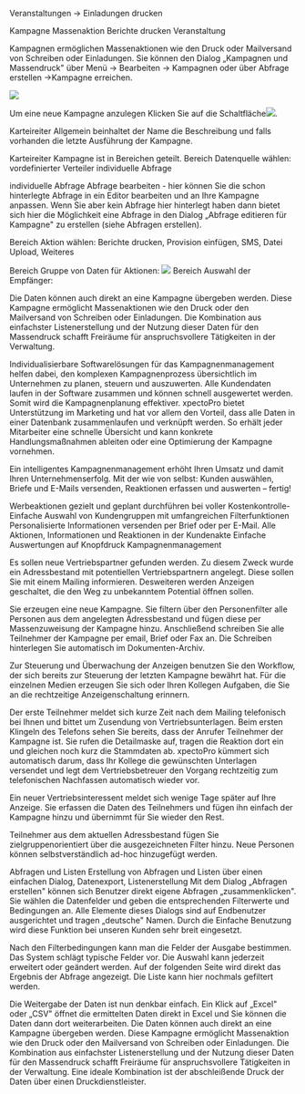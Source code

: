 
Veranstaltungen → Einladungen drucken

Kampagne Massenaktion Berichte drucken Veranstaltung

Kampagnen ermöglichen Massenaktionen wie den Druck oder Mailversand von Schreiben oder Einladungen.
Sie können den Dialog „Kampagnen und Massendruck"  über Menü → Bearbeiten → Kampagnen oder über Abfrage erstellen →Kampagne erreichen. 

![](http://xpecto.github.io/docs/img/img_1426683781377.png)

Um eine neue Kampagne anzulegen Klicken Sie auf die Schaltfläche![](http://xpecto.github.io/docs/img/img_1421833044056.png).



Karteireiter Allgemein beinhaltet der Name die Beschreibung und falls vorhanden die letzte Ausführung der Kampagne.

Karteireiter Kampagne ist in Bereichen geteilt.
Bereich Datenquelle wählen:
vordefinierter Verteiler individuelle Abfrage

individuelle Abfrage Abfrage bearbeiten - hier können Sie die schon hinterlegte Abfrage in ein Editor bearbeiten und an Ihre Kampagne anpassen. Wenn Sie aber kein Abfrage hier hinterlegt haben dann bietet sich hier die Möglichkeit eine Abfrage in den Dialog „Abfrage editieren für Kampagne" zu erstellen (siehe Abfragen erstellen). 

Bereich Aktion wählen:
Berichte drucken, Provision einfügen, SMS, Datei Upload, Weiteres

Bereich Gruppe von Daten für Aktionen:
![](http://xpecto.github.io/docs/img/img_1426685469516.png)
Bereich Auswahl der Empfänger:

Die Daten können auch direkt an eine Kampagne übergeben werden. Diese Kampagne ermöglicht Massenaktionen wie den Druck oder den Mailversand von Schreiben oder Einladungen. Die Kombination aus einfachster Listenerstellung und der Nutzung dieser Daten für den Massendruck schafft Freiräume für anspruchsvollere Tätigkeiten in der Verwaltung.

Individualisierbare Softwarelösungen  für das Kampagnenmanagement helfen dabei, den komplexen Kampagnenprozess übersichtlich im Unternehmen zu planen, steuern und auszuwerten. Alle Kundendaten laufen in der Software zusammen und können schnell ausgewertet werden. Somit wird die Kampagnenplanung effektiver.  xpectoPro bietet Unterstützung im Marketing und hat vor allem den Vorteil, dass alle Daten in einer Datenbank zusammenlaufen und verknüpft werden. So erhält jeder Mitarbeiter eine schnelle Übersicht und kann konkrete Handlungsmaßnahmen ableiten oder eine Optimierung der Kampagne vornehmen.

Ein intelligentes Kampagnenmanagement erhöht Ihren Umsatz und damit Ihren Unternehmenserfolg. Mit der  wie von selbst: Kunden auswählen, Briefe und E-Mails versenden, Reaktionen erfassen und auswerten – fertig!

Werbeaktionen gezielt und geplant durchführen bei voller Kostenkontrolle-
Einfache Auswahl von Kundengruppen mit umfangreichen Filterfunktionen
Personalisierte Informationen versenden per Brief oder per E-Mail.
Alle Aktionen, Informationen und Reaktionen in der Kundenakte
Einfache Auswertungen auf Knopfdruck
Kampagnenmanagement


Es sollen neue Vertriebspartner gefunden werden. Zu diesem Zweck wurde ein Adressbestand mit potentiellen Vertriebspartnern angelegt. Diese sollen Sie mit einem Mailing informieren. Desweiteren werden Anzeigen geschaltet, die den Weg zu unbekanntem Potential öffnen sollen. 

Sie erzeugen eine neue Kampagne. Sie filtern über den Personenfilter alle Personen aus dem angelegten Adressbestand und fügen diese per Massenzuweisung der Kampagne hinzu. Anschließend schreiben Sie alle Teilnehmer der Kampagne per email, Brief oder Fax an. Die Schreiben hinterlegen Sie automatisch im Dokumenten-Archiv.

Zur Steuerung und Überwachung der Anzeigen benutzen Sie den Workflow, der sich bereits zur Steuerung der letzten Kampagne bewährt hat. Für die einzelnen Medien erzeugen Sie sich oder Ihren Kollegen Aufgaben, die Sie an die rechtzeitige Anzeigenschaltung erinnern.

Der erste Teilnehmer meldet sich kurze Zeit nach dem Mailing telefonisch bei Ihnen und bittet um Zusendung von Vertriebsunterlagen. Beim ersten Klingeln des Telefons sehen Sie bereits, dass der Anrufer Teilnehmer der Kampagne ist. Sie rufen die Detailmaske auf, tragen die Reaktion dort ein und gleichen noch kurz die Stammdaten ab.  xpectoPro kümmert sich automatisch darum, dass Ihr Kollege die gewünschten Unterlagen versendet und legt dem Vertriebsbetreuer den Vorgang rechtzeitig zum telefonischen Nachfassen automatisch wieder vor.

Ein neuer Vertriebsinteressent meldet sich wenige Tage später auf Ihre Anzeige. Sie erfassen die Daten des Teilnehmers und fügen ihn einfach der Kampagne hinzu und übernimmt für Sie wieder den Rest.

Teilnehmer aus dem aktuellen Adressbestand fügen Sie zielgruppenorientiert über die ausgezeichneten Filter  hinzu. Neue Personen können selbstverständlich ad-hoc hinzugefügt werden.

Abfragen und Listen
Erstellung von Abfragen und Listen über einen einfachen Dialog, Datenexport, Listenerstellung
Mit dem Dialog „Abfragen erstellen" können sich Benutzer direkt eigene Abfragen „zusammenklicken". Sie wählen die Datenfelder und geben die entsprechenden Filterwerte und Bedingungen an. Alle Elemente dieses Dialogs sind auf Endbenutzer ausgerichtet und tragen „deutsche" Namen. Durch die Einfache Benutzung wird diese Funktion bei unseren Kunden sehr breit eingesetzt. 

Nach den Filterbedingungen kann man die Felder der Ausgabe bestimmen. Das System schlägt typische Felder vor. Die Auswahl kann jederzeit erweitert oder geändert werden. Auf der folgenden Seite wird direkt das Ergebnis der Abfrage angezeigt. Die Liste kann hier nochmals gefiltert werden. 

Die Weitergabe der Daten ist nun denkbar einfach. Ein Klick auf „Excel" oder „CSV" öffnet die ermittelten Daten direkt in Excel und Sie können die Daten dann dort weiterarbeiten.
Die Daten können auch direkt an eine Kampagne übergeben werden. Diese Kampagne ermöglicht Massenaktion wie den Druck oder den Mailversand von Schreiben oder Einladungen. Die Kombination aus einfachster Listenerstellung und der Nutzung dieser Daten für den Massendruck schafft Freiräume für anspruchsvollere Tätigkeiten in der Verwaltung. 
Eine ideale Kombination ist der abschleißende Druck der Daten über einen Druckdienstleister.

